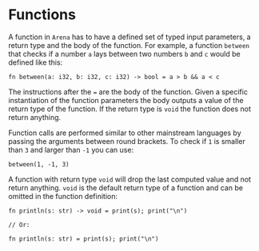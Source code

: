 # Functions

A function in `Arena` has to have a defined set of typed input parameters, a return type and the body of the function. For example, a function `between` that checks if a number `a` lays between two numbers `b` and `c` would be defined like this:

```
fn between(a: i32, b: i32, c: i32) -> bool = a > b && a < c
```

The instructions after the `=` are the body of the function. Given a specific instantiation of the function parameters the body outputs a value of the return type of the function. If the return type is `void` the function does not return anything.

Function calls are performed similar to other mainstream languages by passing the arguments between round brackets. To check if `1` is smaller than `3` and larger than `-1` you can use:

```
between(1, -1, 3)
```

A function with return type `void` will drop the last computed value and not return anything. `void` is the default return type of a function and can be omitted in the function definition:

```
fn println(s: str) -> void = print(s); print("\n")

// Or:

fn println(s: str) = print(s); print("\n")
```
